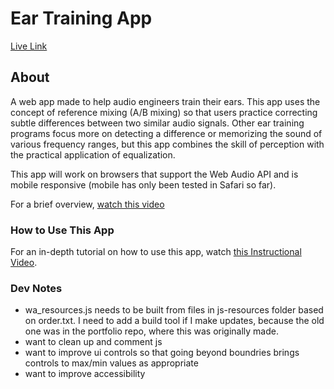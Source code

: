 # Ear Training App
[Live Link](https://ivthefourth.github.io/ear-training-app/)

## About
A web app made to help audio engineers train their ears. This app uses the concept of reference mixing (A/B mixing) so that users practice correcting subtle differences between two similar audio signals. Other ear training programs focus more on detecting a difference or memorizing the sound of various frequency ranges, but this app combines the skill of perception with the practical application of equalization. 

This app will work on browsers that support the Web Audio API and is mobile responsive (mobile has only been tested in Safari so far).

For a brief overview, [watch this video](https://www.youtube.com/watch?v=YwB602xDHdw)

### How to Use This App
 
For an in-depth tutorial on how to use this app, watch [this Instructional Video](https://www.youtube.com/watch?v=tizeNXQWAMY&t=206s). 

### Dev Notes 
* wa_resources.js needs to be built from files in js-resources folder based on order.txt. I need to add a build tool if I make updates, because the old one was in the portfolio repo, where this was originally made.
* want to clean up and comment js
* want to improve ui controls so that going beyond boundries brings controls to max/min values as appropriate 
* want to improve accessibility 
